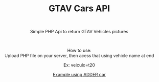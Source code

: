 
<center><h1>GTAV Cars API</h1><br >
<p>Simple PHP Api to return GTAV Vehicles pictures</p>


<br >


<p>How to use:</br>
Upload PHP file on your server, then acess that using vehicle name at end</br>

Ex: veiculo=t20</p>


<p><a href=http://bresodev.mygamesonline.org/gta/authh.php?veiculo=adder"> Example using ADDER car </a></p> <br >
</center>
